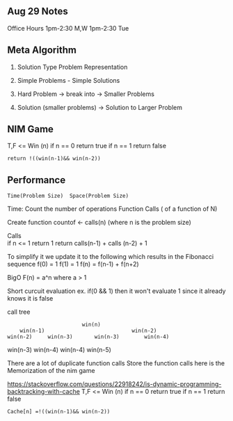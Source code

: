 ## Aug 29 Notes

Office Hours
1pm-2:30 M,W
1pm-2:30 Tue


## Meta Algorithm

1. Solution Type
	Problem Representation

2. Simple Problems - Simple Solutions

3. Hard Problem -> break into -> Smaller Problems

4. Solution (smaller problems) -> Solution to Larger Problem

## NIM Game

  T,F <= Win (n)
	if n == 0
		return true
	if n == 1
		return false
	
	return !((win(n-1)&& win(n-2))
	
## Performance
	Time(Problem Size)  Space(Problem Size)
	
	
Time: Count the number of operations
	Function Calls ( of a function of N)
	
Create function countof <- calls(n) (where n is the problem size)

Calls	
	if n <= 1 return 1
	return calls(n-1) + calls (n-2) + 1

To simplify it we update it to the following which results in the Fibonacci sequence
f(0) = 1
f(1) = 1
f(n) = f(n-1) + f(n+2)

BigO
F(n) = a^n  where a > 1

Short curcuit evaluation ex. if(0 && 1) then it won't evaluate 1 since it already knows it is false

call tree

							win(n) 
		win(n-1)							win(n-2)
	win(n-2)	 win(n-3)		win(n-3)		win(n-4)
win(n-3)	win(n-4)			win(n-4) win(n-5)

There are a lot of duplicate function calls
Store the function calls
here is the  Memorization of the nim game

https://stackoverflow.com/questions/22918242/is-dynamic-programming-backtracking-with-cache
  T,F <= Win (n)
	if n == 0
		return true
	if n == 1
		return false
	
	Cache[n] =!((win(n-1)&& win(n-2))



	